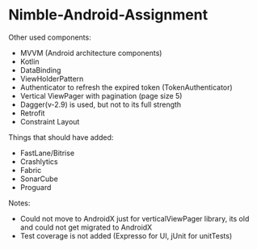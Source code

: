 # Nimble-Android-Assignment


Other used components:
- MVVM (Android architecture components)
- Kotlin
- DataBinding
- ViewHolderPattern
- Authenticator to refresh the expired token (TokenAuthenticator)
- Vertical ViewPager with pagination (page size 5)
- Dagger(v-2.9) is used, but not to its full strength
- Retrofit
- Constraint Layout


Things that should have added:
- FastLane/Bitrise
- Crashlytics
- Fabric
- SonarCube
- Proguard


Notes:
- Could not move to AndroidX just for verticalViewPager library, its old and could not get migrated to AndroidX
- Test coverage is not added (Expresso for UI, jUnit for unitTests)
